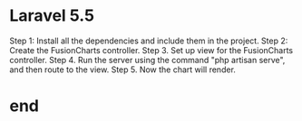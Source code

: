 # Laravel 5.5 

Step 1: Install all the dependencies and include them in the project.
Step 2: Create the FusionCharts controller.
Step 3. Set up view for the FusionCharts controller.
Step 4. Run the server using the command "php artisan serve", and then route to the view.
Step 5. Now the chart will render. 

# end
